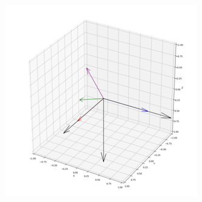 ![image](https://github.com/rongrong1314/path_planning_algorithm_train/blob/master/images/eular.png)
